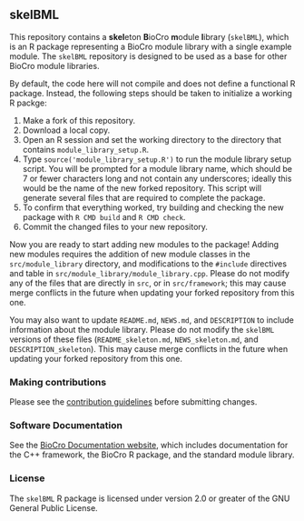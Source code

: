 ## skelBML
This repository contains a **skel**eton **B**ioCro **m**odule **l**ibrary
(`skelBML`), which is an R package representing a BioCro module library with a
single example module. The `skelBML` repository is designed to be used as a base
for other BioCro module libraries.

By default, the code here will not compile and does not define a functional R
package. Instead, the following steps should be taken to initialize a working R
packge:
1. Make a fork of this repository.
2. Download a local copy.
3. Open an R session and set the working directory to the directory that
   contains `module_library_setup.R`.
4. Type `source('module_library_setup.R')` to run the module library setup
   script. You will be prompted for a module library name, which should be 7 or
   fewer characters long and not contain any underscores; ideally this would be
   the name of the new forked repository. This script will generate several
   files that are required to complete the package.
5. To confirm that everything worked, try building and checking the new
   package with `R CMD build` and `R CMD check`.
6. Commit the changed files to your new repository.

Now you are ready to start adding new modules to the package! Adding new modules
requires the addition of new module classes in the `src/module_library`
directory, and modifications to the `#include` directives and table in
`src/module_library/module_library.cpp`. Please do not modify any of the files
that are directly in `src`, or in `src/framework`; this may cause merge
conflicts in the future when updating your forked repository from this one.

You may also want to update `README.md`, `NEWS.md`, and `DESCRIPTION` to include
information about the module library. Please do not modify the `skelBML`
versions of these files (`README_skeleton.md`, `NEWS_skeleton.md`, and
`DESCRIPTION_skeleton`). This may cause merge conflicts in the future when
updating your forked repository from this one.

### Making contributions
Please see the
[contribution guidelines](https://github.com/ebimodeling/biocro/blob/main/developer_documentation/contribution_guidelines.md)
before submitting changes.

### Software Documentation

See the
[BioCro Documentation website](https://ebimodeling.github.io/biocro-documentation/),
which includes documentation for the C++ framework, the BioCro R package, and
the standard module library.

### License

The `skelBML` R package is licensed under version 2.0 or greater of the GNU
General Public License.
